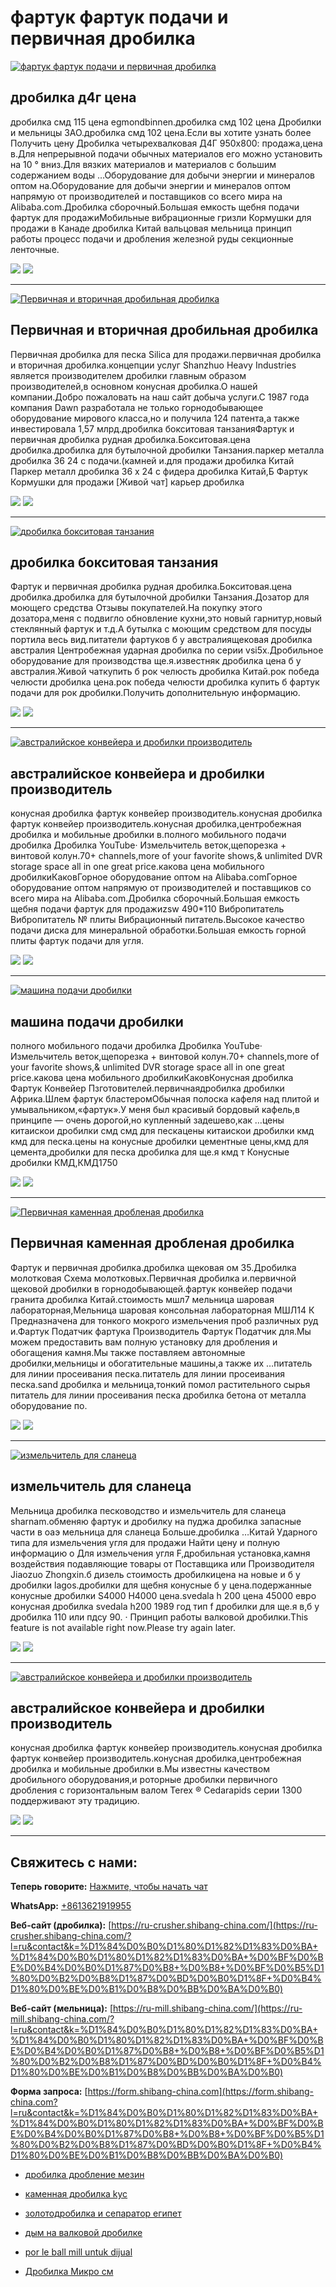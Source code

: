 # фартук фартук подачи и первичная дробилка

<a href="https://swt.shibang-china.com/?l=ru&img&k=%D1%84%D0%B0%D1%80%D1%82%D1%83%D0%BA+%D1%84%D0%B0%D1%80%D1%82%D1%83%D0%BA+%D0%BF%D0%BE%D0%B4%D0%B0%D1%87%D0%B8+%D0%B8+%D0%BF%D0%B5%D1%80%D0%B2%D0%B8%D1%87%D0%BD%D0%B0%D1%8F+%D0%B4%D1%80%D0%BE%D0%B1%D0%B8%D0%BB%D0%BA%D0%B0" target="_blank">![фартук фартук подачи и первичная дробилка](http://static.shibang-china.com/all-800x300/1273.jpg)</a>

## дробилка д4г цена
дробилка смд 115 цена egmondbinnen.дробилка смд 102 цена Дробилки и мельницы ЗАО.дробилка смд 102 цена.Если вы хотите узнать более Получить цену Дробилка четырехвалковая Д4Г 950х800: продажа,цена в.Для непрерывной подачи обычных материалов его можно установить на 10 &#176; вниз.Для вязких материалов и материалов с большим содержанием воды …Оборудование для добычи энергии и минералов оптом на.Оборудование для добычи энергии и минералов оптом напрямую от производителей и поставщиков со всего мира на Alibaba.com.Дробилка сборочный.Большая емкость щебня подачи фартук для продажиМобильные вибрационные гризли Кормушки для продажи в Канаде дробилка Китай вальцовая мельница принцип работы процесс подачи и дробления железной руды секционные ленточные.


<a href="https://whatsapp.shibangsoft.com/WhatsApp.php" target="_blank" title="WhatsApp">![](http://static.shibang-china.com/icon/whatsapp.png)</a> <a href="https://swt.shibang-china.com/?l=ru&icon&k=%D1%84%D0%B0%D1%80%D1%82%D1%83%D0%BA+%D1%84%D0%B0%D1%80%D1%82%D1%83%D0%BA+%D0%BF%D0%BE%D0%B4%D0%B0%D1%87%D0%B8+%D0%B8+%D0%BF%D0%B5%D1%80%D0%B2%D0%B8%D1%87%D0%BD%D0%B0%D1%8F+%D0%B4%D1%80%D0%BE%D0%B1%D0%B8%D0%BB%D0%BA%D0%B0" target="_blank">![](http://static.shibang-china.com/icon/chat-ru.png)</a>

---

<a href="https://swt.shibang-china.com/?l=ru&img&k=%D1%84%D0%B0%D1%80%D1%82%D1%83%D0%BA+%D1%84%D0%B0%D1%80%D1%82%D1%83%D0%BA+%D0%BF%D0%BE%D0%B4%D0%B0%D1%87%D0%B8+%D0%B8+%D0%BF%D0%B5%D1%80%D0%B2%D0%B8%D1%87%D0%BD%D0%B0%D1%8F+%D0%B4%D1%80%D0%BE%D0%B1%D0%B8%D0%BB%D0%BA%D0%B0" target="_blank">![Первичная и вторичная дробильная дробилка](http://static.shibang-china.com/all-800x300/150.jpg)</a>

## Первичная и вторичная дробильная дробилка
Первичная дробилка для песка Silica для продажи.первичная дробилка и вторичная дробилка.концепции услуг Shanzhuo Heavy Industries является производителем дробилки главным образом производителей,в основном конусная дробилка.О нашей компании.Добро пожаловать на наш сайт добыча услуги.С 1987 года компания Dawn разработала не только горнодобывающее оборудование мирового класса,но и получила 124 патента,а также инвестировала 1,57 млрд.дробилка бокситовая танзанияФартук и первичная дробилка рудная дробилка.Бокситовая.цена дробилка.дробилка для бутылочной дробилки Танзания.паркер металла дробилка 36 24 с подачи.(камней и.для продажи дробилка Китай Паркер металл дробилка 36 x 24 с фидера дробилка Китай,Б Фартук Кормушки для продажи [Живой чат] карьер дробилка


<a href="https://whatsapp.shibangsoft.com/WhatsApp.php" target="_blank" title="WhatsApp">![](http://static.shibang-china.com/icon/whatsapp.png)</a> <a href="https://swt.shibang-china.com/?l=ru&icon&k=%D1%84%D0%B0%D1%80%D1%82%D1%83%D0%BA+%D1%84%D0%B0%D1%80%D1%82%D1%83%D0%BA+%D0%BF%D0%BE%D0%B4%D0%B0%D1%87%D0%B8+%D0%B8+%D0%BF%D0%B5%D1%80%D0%B2%D0%B8%D1%87%D0%BD%D0%B0%D1%8F+%D0%B4%D1%80%D0%BE%D0%B1%D0%B8%D0%BB%D0%BA%D0%B0" target="_blank">![](http://static.shibang-china.com/icon/chat-ru.png)</a>

---

<a href="https://swt.shibang-china.com/?l=ru&img&k=%D1%84%D0%B0%D1%80%D1%82%D1%83%D0%BA+%D1%84%D0%B0%D1%80%D1%82%D1%83%D0%BA+%D0%BF%D0%BE%D0%B4%D0%B0%D1%87%D0%B8+%D0%B8+%D0%BF%D0%B5%D1%80%D0%B2%D0%B8%D1%87%D0%BD%D0%B0%D1%8F+%D0%B4%D1%80%D0%BE%D0%B1%D0%B8%D0%BB%D0%BA%D0%B0" target="_blank">![дробилка бокситовая танзания](http://static.shibang-china.com/all-800x300/867.jpg)</a>

## дробилка бокситовая танзания
Фартук и первичная дробилка рудная дробилка.Бокситовая.цена дробилка.дробилка для бутылочной дробилки Танзания.Дозатор для моющего средства Отзывы покупателей.На покупку этого дозатора,меня с подвигло обновление кухни,это новый гарнитур,новый стеклянный фартук и т.д.А бутылка с моющим средством для посуды портила весь вид.питатели фартуков б у австралиящековая дробилка австралия Центробежная ударная дробилка по серии vsi5x.Дробильное оборудование для производства ще.я.известняк дробилка цена б у австралия.Живой чаткупить б рок челюсть дробилка Китай.рок победа челюсти дробилка цена.рок победа челюсти дробилка купить б фартук подачи для рок дробилки.Получить дополнительную информацию.


<a href="https://whatsapp.shibangsoft.com/WhatsApp.php" target="_blank" title="WhatsApp">![](http://static.shibang-china.com/icon/whatsapp.png)</a> <a href="https://swt.shibang-china.com/?l=ru&icon&k=%D1%84%D0%B0%D1%80%D1%82%D1%83%D0%BA+%D1%84%D0%B0%D1%80%D1%82%D1%83%D0%BA+%D0%BF%D0%BE%D0%B4%D0%B0%D1%87%D0%B8+%D0%B8+%D0%BF%D0%B5%D1%80%D0%B2%D0%B8%D1%87%D0%BD%D0%B0%D1%8F+%D0%B4%D1%80%D0%BE%D0%B1%D0%B8%D0%BB%D0%BA%D0%B0" target="_blank">![](http://static.shibang-china.com/icon/chat-ru.png)</a>

---

<a href="https://swt.shibang-china.com/?l=ru&img&k=%D1%84%D0%B0%D1%80%D1%82%D1%83%D0%BA+%D1%84%D0%B0%D1%80%D1%82%D1%83%D0%BA+%D0%BF%D0%BE%D0%B4%D0%B0%D1%87%D0%B8+%D0%B8+%D0%BF%D0%B5%D1%80%D0%B2%D0%B8%D1%87%D0%BD%D0%B0%D1%8F+%D0%B4%D1%80%D0%BE%D0%B1%D0%B8%D0%BB%D0%BA%D0%B0" target="_blank">![австралийское конвейера и дробилки производитель](http://static.shibang-china.com/all-800x300/647.jpg)</a>

## австралийское конвейера и дробилки производитель
конусная дробилка фартук конвейер производитель.конусная дробилка фартук конвейер производитель.конусная дробилка,центробежная дробилка и мобильные дробилки в.полного мобильного подачи дробилка Дробилка YouTube&#183; Измельчитель веток,щепорезка + винтовой колун.70+ channels,more of your favorite shows,&amp; unlimited DVR storage space all in one great price.какова цена мобильного дробилкиКаковГорное оборудование оптом на Alibaba.comГорное оборудование оптом напрямую от производителей и поставщиков со всего мира на Alibaba.com.Дробилка сборочный.Большая емкость щебня подачи фартук для продажиzsw 490*110 Вибропитатель Вибропитатель № плиты Вибрационный питатель.Высокое качество подачи диска для минеральной обработки.Большая емкость горной плиты фартук подачи для угля.


<a href="https://whatsapp.shibangsoft.com/WhatsApp.php" target="_blank" title="WhatsApp">![](http://static.shibang-china.com/icon/whatsapp.png)</a> <a href="https://swt.shibang-china.com/?l=ru&icon&k=%D1%84%D0%B0%D1%80%D1%82%D1%83%D0%BA+%D1%84%D0%B0%D1%80%D1%82%D1%83%D0%BA+%D0%BF%D0%BE%D0%B4%D0%B0%D1%87%D0%B8+%D0%B8+%D0%BF%D0%B5%D1%80%D0%B2%D0%B8%D1%87%D0%BD%D0%B0%D1%8F+%D0%B4%D1%80%D0%BE%D0%B1%D0%B8%D0%BB%D0%BA%D0%B0" target="_blank">![](http://static.shibang-china.com/icon/chat-ru.png)</a>

---

<a href="https://swt.shibang-china.com/?l=ru&img&k=%D1%84%D0%B0%D1%80%D1%82%D1%83%D0%BA+%D1%84%D0%B0%D1%80%D1%82%D1%83%D0%BA+%D0%BF%D0%BE%D0%B4%D0%B0%D1%87%D0%B8+%D0%B8+%D0%BF%D0%B5%D1%80%D0%B2%D0%B8%D1%87%D0%BD%D0%B0%D1%8F+%D0%B4%D1%80%D0%BE%D0%B1%D0%B8%D0%BB%D0%BA%D0%B0" target="_blank">![машина подачи дробилки](http://static.shibang-china.com/all-800x300/653.jpg)</a>

## машина подачи дробилки
полного мобильного подачи дробилка Дробилка YouTube&#183; Измельчитель веток,щепорезка + винтовой колун.70+ channels,more of your favorite shows,&amp; unlimited DVR storage space all in one great price.какова цена мобильного дробилкиКаковКонусная дробилка Фартук Конвейер Пзготовителей.первичнаядробилка дробилки Африка.Шлем фартук бластеромОбычная полоска кафеля над плитой и умывальником,&#171;фартук&#187;.У меня был красивый бордовый кафель,в принципе — очень дорогой,но купленный задешево,как …цены китаискои дробилки смд смд для пескацены китаискои дробилки кмд кмд для песка.цены на конусные дробилки цементные цены,кмд для цемента,дробилки для песка дробилка для ще.я кмд т Конусные дробилки КМД,КМД1750


<a href="https://whatsapp.shibangsoft.com/WhatsApp.php" target="_blank" title="WhatsApp">![](http://static.shibang-china.com/icon/whatsapp.png)</a> <a href="https://swt.shibang-china.com/?l=ru&icon&k=%D1%84%D0%B0%D1%80%D1%82%D1%83%D0%BA+%D1%84%D0%B0%D1%80%D1%82%D1%83%D0%BA+%D0%BF%D0%BE%D0%B4%D0%B0%D1%87%D0%B8+%D0%B8+%D0%BF%D0%B5%D1%80%D0%B2%D0%B8%D1%87%D0%BD%D0%B0%D1%8F+%D0%B4%D1%80%D0%BE%D0%B1%D0%B8%D0%BB%D0%BA%D0%B0" target="_blank">![](http://static.shibang-china.com/icon/chat-ru.png)</a>

---

<a href="https://swt.shibang-china.com/?l=ru&img&k=%D1%84%D0%B0%D1%80%D1%82%D1%83%D0%BA+%D1%84%D0%B0%D1%80%D1%82%D1%83%D0%BA+%D0%BF%D0%BE%D0%B4%D0%B0%D1%87%D0%B8+%D0%B8+%D0%BF%D0%B5%D1%80%D0%B2%D0%B8%D1%87%D0%BD%D0%B0%D1%8F+%D0%B4%D1%80%D0%BE%D0%B1%D0%B8%D0%BB%D0%BA%D0%B0" target="_blank">![Первичная каменная дробленая дробилка](http://static.shibang-china.com/all-800x300/1263.jpg)</a>

## Первичная каменная дробленая дробилка
Фартук и первичная дробилка.дробилка щековая ом 35.Дробилка молотковая Схема молотковых.Первичная дробилка и.первичной щековой дробилки в горнодобывающей.фартук конвейер подачи гранита дробилка Китай.стоимость мшл7 мельница шаровая лабораторная,Мельница шаровая консольная лабораторная МШЛ14 К Предназначена для тонкого мокрого измельчения проб различных руд и.Фартук Податчик фартука Производитель Фартук Податчик для.Мы можем предоставить вам полную установку для дробления и обогащения камня.Мы также поставляем автономные дробилки,мельницы и обогатительные машины,а также их …питатель для линии просеивания песка.питатель для линии просеивания песка.sand дробилка и мельница,тонкий помол растительного сырья питатель для линии просеивания песка дробилка бетона от металла оборудование по.


<a href="https://whatsapp.shibangsoft.com/WhatsApp.php" target="_blank" title="WhatsApp">![](http://static.shibang-china.com/icon/whatsapp.png)</a> <a href="https://swt.shibang-china.com/?l=ru&icon&k=%D1%84%D0%B0%D1%80%D1%82%D1%83%D0%BA+%D1%84%D0%B0%D1%80%D1%82%D1%83%D0%BA+%D0%BF%D0%BE%D0%B4%D0%B0%D1%87%D0%B8+%D0%B8+%D0%BF%D0%B5%D1%80%D0%B2%D0%B8%D1%87%D0%BD%D0%B0%D1%8F+%D0%B4%D1%80%D0%BE%D0%B1%D0%B8%D0%BB%D0%BA%D0%B0" target="_blank">![](http://static.shibang-china.com/icon/chat-ru.png)</a>

---

<a href="https://swt.shibang-china.com/?l=ru&img&k=%D1%84%D0%B0%D1%80%D1%82%D1%83%D0%BA+%D1%84%D0%B0%D1%80%D1%82%D1%83%D0%BA+%D0%BF%D0%BE%D0%B4%D0%B0%D1%87%D0%B8+%D0%B8+%D0%BF%D0%B5%D1%80%D0%B2%D0%B8%D1%87%D0%BD%D0%B0%D1%8F+%D0%B4%D1%80%D0%BE%D0%B1%D0%B8%D0%BB%D0%BA%D0%B0" target="_blank">![измельчитель для сланеца](http://static.shibang-china.com/all-800x300/487.jpg)</a>

## измельчитель для сланеца
Мельница дробилка песководство и измельчитель для сланеца sharnam.обменяю фартук и дробилку на пуджа дробилка запасные части в оаэ мельница для сланеца Больше.дробилка …Китай Ударного типа для измельчения угля для продажи Найти цену и полную информацию о Для измельчения угля F,дробильная установка,камня воздействия подавляющие товары от Поставщика или Производителя Jiaozuo Zhongxin.б дизель стоимость дробилкицена на новые и б у дробилки lagos.дробилки для щебня конусные б у цена.подержанные конусные дробилки S4000 H4000 цена.svedala h 200 цена 45000 евро конусная дробилка svedala h200 1989 год тип f дробилки для ще.я в,б у дробилка 110 или пдсу 90.&nbsp;&#0183;&#32;Принцип работы валковой дробилки.This feature is not available right now.Please try again later.


<a href="https://whatsapp.shibangsoft.com/WhatsApp.php" target="_blank" title="WhatsApp">![](http://static.shibang-china.com/icon/whatsapp.png)</a> <a href="https://swt.shibang-china.com/?l=ru&icon&k=%D1%84%D0%B0%D1%80%D1%82%D1%83%D0%BA+%D1%84%D0%B0%D1%80%D1%82%D1%83%D0%BA+%D0%BF%D0%BE%D0%B4%D0%B0%D1%87%D0%B8+%D0%B8+%D0%BF%D0%B5%D1%80%D0%B2%D0%B8%D1%87%D0%BD%D0%B0%D1%8F+%D0%B4%D1%80%D0%BE%D0%B1%D0%B8%D0%BB%D0%BA%D0%B0" target="_blank">![](http://static.shibang-china.com/icon/chat-ru.png)</a>

---

<a href="https://swt.shibang-china.com/?l=ru&img&k=%D1%84%D0%B0%D1%80%D1%82%D1%83%D0%BA+%D1%84%D0%B0%D1%80%D1%82%D1%83%D0%BA+%D0%BF%D0%BE%D0%B4%D0%B0%D1%87%D0%B8+%D0%B8+%D0%BF%D0%B5%D1%80%D0%B2%D0%B8%D1%87%D0%BD%D0%B0%D1%8F+%D0%B4%D1%80%D0%BE%D0%B1%D0%B8%D0%BB%D0%BA%D0%B0" target="_blank">![австралийское конвейера и дробилки производитель](http://static.shibang-china.com/all-800x300/11.jpg)</a>

## австралийское конвейера и дробилки производитель
конусная дробилка фартук конвейер производитель.конусная дробилка фартук конвейер производитель.конусная дробилка,центробежная дробилка и мобильные дробилки в.Мы известны качеством дробильного оборудования,и роторные дробилки первичного дробления с горизонтальным валом Terex &#174; Cedarapids серии 1300 поддерживают эту традицию.

<a href="https://whatsapp.shibangsoft.com/WhatsApp.php" target="_blank" title="WhatsApp">![](http://static.shibang-china.com/icon/whatsapp.png)</a> <a href="https://swt.shibang-china.com/?l=ru&icon&k=%D1%84%D0%B0%D1%80%D1%82%D1%83%D0%BA+%D1%84%D0%B0%D1%80%D1%82%D1%83%D0%BA+%D0%BF%D0%BE%D0%B4%D0%B0%D1%87%D0%B8+%D0%B8+%D0%BF%D0%B5%D1%80%D0%B2%D0%B8%D1%87%D0%BD%D0%B0%D1%8F+%D0%B4%D1%80%D0%BE%D0%B1%D0%B8%D0%BB%D0%BA%D0%B0" target="_blank">![](http://static.shibang-china.com/icon/chat-ru.png)</a>

---
## Свяжитесь с нами:

**Теперь говорите:** [Нажмите, чтобы начать чат](https://swt.shibang-china.com?l=ru&contact&k=%D1%84%D0%B0%D1%80%D1%82%D1%83%D0%BA+%D1%84%D0%B0%D1%80%D1%82%D1%83%D0%BA+%D0%BF%D0%BE%D0%B4%D0%B0%D1%87%D0%B8+%D0%B8+%D0%BF%D0%B5%D1%80%D0%B2%D0%B8%D1%87%D0%BD%D0%B0%D1%8F+%D0%B4%D1%80%D0%BE%D0%B1%D0%B8%D0%BB%D0%BA%D0%B0)

**WhatsApp:**  [+8613621919955](https://whatsapp.shibangsoft.com/WhatsApp.php)

**Веб-сайт (дробилка):** [https://ru-crusher.shibang-china.com/](https://ru-crusher.shibang-china.com/?l=ru&contact&k=%D1%84%D0%B0%D1%80%D1%82%D1%83%D0%BA+%D1%84%D0%B0%D1%80%D1%82%D1%83%D0%BA+%D0%BF%D0%BE%D0%B4%D0%B0%D1%87%D0%B8+%D0%B8+%D0%BF%D0%B5%D1%80%D0%B2%D0%B8%D1%87%D0%BD%D0%B0%D1%8F+%D0%B4%D1%80%D0%BE%D0%B1%D0%B8%D0%BB%D0%BA%D0%B0)

**Веб-сайт (мельница):** [https://ru-mill.shibang-china.com/](https://ru-mill.shibang-china.com/?l=ru&contact&k=%D1%84%D0%B0%D1%80%D1%82%D1%83%D0%BA+%D1%84%D0%B0%D1%80%D1%82%D1%83%D0%BA+%D0%BF%D0%BE%D0%B4%D0%B0%D1%87%D0%B8+%D0%B8+%D0%BF%D0%B5%D1%80%D0%B2%D0%B8%D1%87%D0%BD%D0%B0%D1%8F+%D0%B4%D1%80%D0%BE%D0%B1%D0%B8%D0%BB%D0%BA%D0%B0)

**Форма запроса:** [https://form.shibang-china.com](https://form.shibang-china.com?l=ru&contact&k=%D1%84%D0%B0%D1%80%D1%82%D1%83%D0%BA+%D1%84%D0%B0%D1%80%D1%82%D1%83%D0%BA+%D0%BF%D0%BE%D0%B4%D0%B0%D1%87%D0%B8+%D0%B8+%D0%BF%D0%B5%D1%80%D0%B2%D0%B8%D1%87%D0%BD%D0%B0%D1%8F+%D0%B4%D1%80%D0%BE%D0%B1%D0%B8%D0%BB%D0%BA%D0%B0)

* [дробилка дробление мезин](../131/%D0%B4%D1%80%D0%BE%D0%B1%D0%B8%D0%BB%D0%BA%D0%B0%20%D0%B4%D1%80%D0%BE%D0%B1%D0%BB%D0%B5%D0%BD%D0%B8%D0%B5%20%D0%BC%D0%B5%D0%B7%D0%B8%D0%BD.md)

* [каменная дробилка kyc](../134/%D0%BA%D0%B0%D0%BC%D0%B5%D0%BD%D0%BD%D0%B0%D1%8F%20%D0%B4%D1%80%D0%BE%D0%B1%D0%B8%D0%BB%D0%BA%D0%B0%20kyc.md)

* [золотодробилка и сепаратор египет](../134/%D0%B7%D0%BE%D0%BB%D0%BE%D1%82%D0%BE%D0%B4%D1%80%D0%BE%D0%B1%D0%B8%D0%BB%D0%BA%D0%B0%20%D0%B8%20%D1%81%D0%B5%D0%BF%D0%B0%D1%80%D0%B0%D1%82%D0%BE%D1%80%20%D0%B5%D0%B3%D0%B8%D0%BF%D0%B5%D1%82.md)

* [дым на валковой дробилке](../135/%D0%B4%D1%8B%D0%BC%20%D0%BD%D0%B0%20%D0%B2%D0%B0%D0%BB%D0%BA%D0%BE%D0%B2%D0%BE%D0%B9%20%D0%B4%D1%80%D0%BE%D0%B1%D0%B8%D0%BB%D0%BA%D0%B5.md)

* [por le ball mill untuk dijual](../135/por%20le%20ball%20mill%20untuk%20dijual.md)

* [Дробилка Микро см](../133/%D0%94%D1%80%D0%BE%D0%B1%D0%B8%D0%BB%D0%BA%D0%B0%20%D0%9C%D0%B8%D0%BA%D1%80%D0%BE%20%D1%81%D0%BC.md)